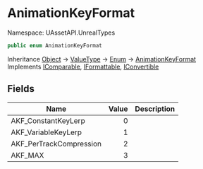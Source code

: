 # AnimationKeyFormat

Namespace: UAssetAPI.UnrealTypes

```csharp
public enum AnimationKeyFormat
```

Inheritance [Object](https://docs.microsoft.com/en-us/dotnet/api/system.object) → [ValueType](https://docs.microsoft.com/en-us/dotnet/api/system.valuetype) → [Enum](https://docs.microsoft.com/en-us/dotnet/api/system.enum) → [AnimationKeyFormat](./uassetapi.unrealtypes.animationkeyformat.md)<br>
Implements [IComparable](https://docs.microsoft.com/en-us/dotnet/api/system.icomparable), [IFormattable](https://docs.microsoft.com/en-us/dotnet/api/system.iformattable), [IConvertible](https://docs.microsoft.com/en-us/dotnet/api/system.iconvertible)

## Fields

| Name | Value | Description |
| --- | --: | --- |
| AKF_ConstantKeyLerp | 0 |  |
| AKF_VariableKeyLerp | 1 |  |
| AKF_PerTrackCompression | 2 |  |
| AKF_MAX | 3 |  |
